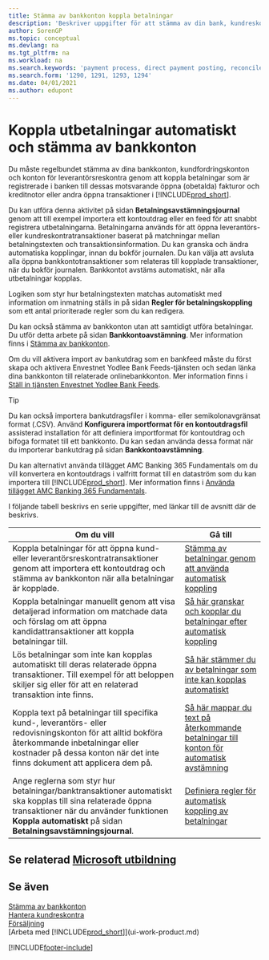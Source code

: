 ```yaml
---
title: Stämma av bankkonton koppla betalningar
description: 'Beskriver uppgifter för att stämma av din bank, kundreskontra och leverantörsreskontra, bokföra inbetalningar eller kostnader och tillämpa betalningar automatiskt.'
author: SorenGP
ms.topic: conceptual
ms.devlang: na
ms.tgt_pltfrm: na
ms.workload: na
ms.search.keywords: 'payment process, direct payment posting, reconcile payment, expenses, cash receipts'
ms.search.form: '1290, 1291, 1293, 1294'
ms.date: 04/01/2021
ms.author: edupont
---
```

# <a name="applying-payments-automatically-and-reconciling-bank-accounts"></a>Koppla utbetalningar automatiskt och stämma av bankkonton
Du måste regelbundet stämma av dina bankkonton, kundfordringskonton och konton för leverantörsreskontra genom att koppla betalningar som är registrerade i banken till dessas motsvarande öppna (obetalda) fakturor och kreditnotor eller andra öppna transaktioner i [!INCLUDE[prod_short](includes/prod_short.md)].  

Du kan utföra denna aktivitet på sidan **Betalningsavstämningsjournal** genom att till exempel importera ett kontoutdrag eller en feed för att snabbt registrera utbetalningarna. Betalningarna används för att öppna leverantörs- eller kundreskontratransaktioner baserat på matchningar mellan betalningstexten och transaktionsinformation. Du kan granska och ändra automatiska kopplingar, innan du bokför journalen. Du kan välja att avsluta alla öppna bankkontotransaktioner som relateras till kopplade transaktioner, när du bokför journalen. Bankkontot avstäms automatiskt, när alla utbetalningar kopplas.

Logiken som styr hur betalningstexten matchas automatiskt med information om inmatning ställs in på sidan **Regler för betalningskoppling** som ett antal prioriterade regler som du kan redigera.

Du kan också stämma av bankkonton utan att samtidigt utföra betalningar. Du utför detta arbete på sidan **Bankkontoavstämning**. Mer information finns i [Stämma av bankkonton](bank-how-reconcile-bank-accounts-separately.md).   

Om du vill aktivera import av bankutdrag som en bankfeed måste du först skapa och aktivera Envestnet Yodlee Bank Feeds-tjänsten och sedan länka dina bankkonton till relaterade onlinebankkonton. Mer information finns i [Ställ in tjänsten Envestnet Yodlee Bank Feeds](bank-how-setup-bank-statement-service.md).  

> [!TIP]
> Du kan också importera bankutdragsfiler i komma- eller semikolonavgränsat format (.CSV). Använd **Konfigurera importformat för en kontoutdragsfil** assisterad installation för att definiera importformat för kontoutdrag och bifoga formatet till ett bankkonto. Du kan sedan använda dessa format när du importerar bankutdrag på sidan **Bankkontoavstämning**.

Du kan alternativt använda tillägget AMC Banking 365 Fundamentals om du vill konvertera en kontoutdrags i valfritt format till en dataström som du kan importera till [!INCLUDE[prod_short](includes/prod_short.md)]. Mer information finns i [Använda tillägget AMC Banking 365 Fundamentals](ui-extensions-amc-banking.md).  

I följande tabell beskrivs en serie uppgifter, med länkar till de avsnitt där de beskrivs.  

| Om du vill | Gå till |
| --- | --- |
| Koppla betalningar för att öppna kund- eller leverantörsreskontratransaktioner genom att importera ett kontoutdrag och stämma av bankkonton när alla betalningar är kopplade. |[Stämma av betalningar genom att använda automatisk koppling](receivables-how-reconcile-payments-auto-application.md) |
| Koppla betalningar manuellt genom att visa detaljerad information om matchade data och förslag om att öppna kandidattransaktioner att koppla betalningar till. |[Så här granskar och kopplar du betalningar efter automatisk koppling](receivables-how-review-apply-payments-auto-application.md) |
| Lös betalningar som inte kan kopplas automatiskt till deras relaterade öppna transaktioner. Till exempel för att beloppen skiljer sig eller för att en relaterad transaktion inte finns. |[Så här stämmer du av betalningar som inte kan kopplas automatiskt](receivables-how-reconcile-payments-cannot-apply-auto.md) |
| Koppla text på betalningar till specifika kund-, leverantörs- eller redovisningskonton för att alltid bokföra återkommande inbetalningar eller kostnader på dessa konton när det inte finns dokument att applicera dem på. |[Så här mappar du text på återkommande betalningar till konton för automatisk avstämning](receivables-how-map-text-recurring-payments-accounts-auto-reconcilliation.md) |
|Ange reglerna som styr hur betalningar/banktransaktioner automatiskt ska kopplas till sina relaterade öppna transaktioner när du använder funktionen **Koppla automatiskt** på sidan **Betalningsavstämningsjournal**.|[Definiera regler för automatisk koppling av betalningar](receivables-how-set-up-payment-application-rules.md)|

## <a name="see-related-microsoft-training"></a>Se relaterad [Microsoft utbildning](/training/modules/use-journals-dynamics-365-business-central/index)

## <a name="see-also"></a>Se även
[Stämma av bankkonton](bank-how-reconcile-bank-accounts-separately.md)  
[Hantera kundreskontra](receivables-manage-receivables.md)  
[Försäljning](sales-manage-sales.md)  
[Arbeta med [!INCLUDE[prod_short](includes/prod_short.md)]](ui-work-product.md)


[!INCLUDE[footer-include](includes/footer-banner.md)]
